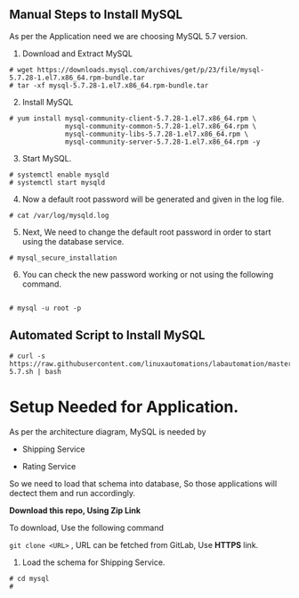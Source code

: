 ## Manual Steps to Install MySQL 

As per the Application need we are choosing MySQL 5.7 version.

1. Download and Extract MySQL 

```
# wget https://downloads.mysql.com/archives/get/p/23/file/mysql-5.7.28-1.el7.x86_64.rpm-bundle.tar 
# tar -xf mysql-5.7.28-1.el7.x86_64.rpm-bundle.tar 

```

2. Install MySQL  

```
# yum install mysql-community-client-5.7.28-1.el7.x86_64.rpm \
              mysql-community-common-5.7.28-1.el7.x86_64.rpm \
              mysql-community-libs-5.7.28-1.el7.x86_64.rpm \
              mysql-community-server-5.7.28-1.el7.x86_64.rpm -y 

```

3. Start MySQL.

```
# systemctl enable mysqld 
# systemctl start mysqld

```

4. Now a default root password will be generated and given in the log file.

```
# cat /var/log/mysqld.log

```

5. Next, We need to change the default root password in order to start using the database service.


```
# mysql_secure_installation

```
6. You can check the new password working or not using the following command.

```

# mysql -u root -p

```

## Automated Script to Install MySQL 

```
# curl -s https://raw.githubusercontent.com/linuxautomations/labautomation/master/tools/mysql/install-5.7.sh | bash

```



# Setup Needed for Application.

As per the architecture diagram, MySQL is needed by 

  - Shipping Service

  - Rating Service 


So we need to load that schema into database, So those applications will dectect them and run accordingly.

**Download this repo, Using Zip Link**

To download, Use the following command

`git clone <URL>` , URL can be fetched from GitLab, Use **HTTPS** link.

1. Load the schema for Shipping Service.

```
# cd mysql
# 

